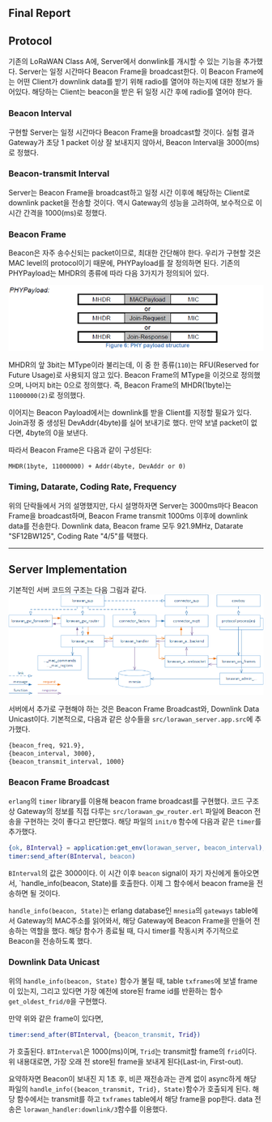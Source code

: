 Final Report
---



## Protocol

기존의 LoRaWAN Class A에, Server에서 donwlink를 개시할 수 있는 기능을 추가했다.
Server는 일정 시간마다 Beacon Frame을 broadcast한다. 이 Beacon Frame에는 어떤 Client가 downlink data를 받기 위해 radio를 열어야 하는지에 대한 정보가 들어있다.
해당하는 Client는 beacon을 받은 뒤 일정 시간 후에 radio를 열어야 한다.

### Beacon Interval

구현할 Server는 일정 시간마다 Beacon Frame을 broadcast할 것이다. 실험 결과 Gateway가 초당 1 packet 이상 잘 보내지지 않아서, Beacon Interval을 3000(ms)로 정했다.

### Beacon-transmit Interval

Server는 Beacon Frame을 broadcast하고 일정 시간 이후에 해당하는 Client로 downlink packet을 전송할 것이다. 역시 Gateway의 성능을 고려하여, 보수적으로 이 시간 간격을 1000(ms)로 정했다.

### Beacon Frame

Beacon은 자주 송수신되는 packet이므로, 최대한 간단해야 한다. 우리가 구현할 것은 MAC level의 protocol이기 때문에, PHYPayload를 잘 정의하면 된다.
기존의 PHYPayload는 MHDR의 종류에 따라 다음 3가지가 정의되어 있다.

![](images/final/PHYPayload.jpg)

MHDR의 앞 3bit는 MType이라 불리는데, 이 중 한 종류(`110`)는 RFU(Reserved for Future Usage)로 사용되지 않고 있다.
Beacon Frame의 MType을 이것으로 정의했으며, 나머지 bit는 0으로 정의했다. 즉, Beacon Frame의 MHDR(1byte)는 `11000000(2)`로 정의했다.

이어지는 Beacon Payload에서는 downlink를 받을 Client를 지정할 필요가 있다. Join과정 중 생성된 DevAddr(4byte)를 실어 보내기로 했다. 만약 보낼 packet이 없다면, 4byte의 0을 보낸다.

따라서 Beacon Frame은 다음과 같이 구성된다:
```
MHDR(1byte, 11000000) + Addr(4byte, DevAddr or 0)
```

### Timing, Datarate, Coding Rate, Frequency

위의 단락들에서 거의 설명했지만, 다시 설명하자면 Server는 3000ms마다 Beacon Frame을 broadcast하며, Beacon Frame transmit 1000ms 이후에 downlink data를 전송한다.
Downlink data, Beacon frame 모두 921.9MHz, Datarate "SF12BW125", Coding Rate "4/5"를 택했다.

---

## Server Implementation

기본적인 서버 코드의 구조는 다음 그림과 같다.
![](images/final/server_structure.jpg)

서버에서 추가로 구현해야 하는 것은 Beacon Frame Broadcast와, Downlink Data Unicast이다.
기본적으로, 다음과 같은 상수들을 `src/lorawan_server.app.src`에 추가했다.
```text
{beacon_freq, 921.9},
{beacon_interval, 3000},
{beacon_transmit_interval, 1000}
```

### Beacon Frame Broadcast
`erlang`의 `timer` library를 이용해 beacon frame broadcast를 구현했다. 코드 구조상 Gateway의 정보를 직접 다루는 `src/lorawan_gw_router.erl` 파일에 Beacon 전송을 구현하는 것이 좋다고 판단했다. 해당 파일의 `init/0` 함수에 다음과 같은 `timer`를 추가했다.

```erl
{ok, BInterval} = application:get_env(lorawan_server, beacon_interval),
timer:send_after(BInterval, beacon)
```

`BInterval`의 값은 3000이다. 이 시간 이후 `beacon` signal이 자기 자신에게 돌아오면서, `handle_info(beacon, State)를 호출한다. 이제 그 함수에서 beacon frame을 전송하면 될 것이다.

`handle_info(beacon, State)`는 erlang database인 `mnesia`의 `gateways` table에서 Gateway의 MAC주소를 읽어와서, 해당 Gateway에 Beacon Frame을 만들어 전송하는 역할을 했다.
해당 함수가 종료될 때, 다시 timer를 작동시켜 주기적으로 Beacon을 전송하도록 했다.

### Downlink Data Unicast
위의 `handle_info(beacon, State)` 함수가 불릴 때, table `txframes`에 보낼 frame이 있는지, 그리고 있다면 가장 예전에 store된 frame id를 반환하는 함수 `get_oldest_frid/0`을 구현했다.

만약 위와 같은 frame이 있다면,
```erl
timer:send_after(BTInterval, {beacon_transmit, Trid})
```
가 호출된다. `BTInterval`은 1000(ms)이며, `Trid`는 transmit할 frame의 `frid`이다. 위 내용대로면, 가장 오래 전 store된 frame을 보내게 된다(Last-in, First-out).

요약하자면 Beacon이 보내진 지 1초 후, 비콘 재전송과는 관계 없이 async하게 해당 파일의 `handle_info({beacon_transmit, Trid}, State)`함수가 호출되게 된다.
해당 함수에서는 transmit를 하고 `txframes` table에서 해당 frame을 pop한다.
data 전송은 `lorawan_handler:downlink/3`함수를 이용했다.
